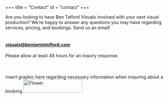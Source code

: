 +++
title = "Contact"
id = "contact"
+++

Are you looking to have Ben Telford Visuals involved with your next visual production? We're happy to answer any questions you may have regarding services, pricing, and bookings. Send us an email!
<br>
<br>
####  visuals@benjamintelford.com
Please allow at least 48 hours for an inquiry response.
<br>
<br>
<br>
<br>
insert graphic here regarding necessary information when iniquring about a booking
<a href="https://prep.benjamintelford.com/"><img src="https://prep.benjamintelford.com/img/logo.png" style="width:187px; height:42px" title="White flower" alt="Flower"></a>
